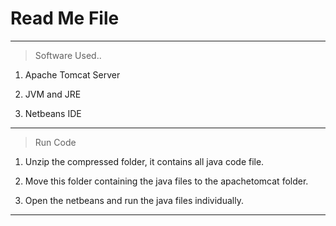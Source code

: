 # Read Me File

---

> Software Used..

1) Apache Tomcat Server

2) JVM and JRE 

3) Netbeans IDE 

---

> Run Code

1) Unzip the compressed folder, it contains all java code file.

2) Move this folder containing the java files to the apachetomcat folder.

3) Open the netbeans and run the java files individually.

---